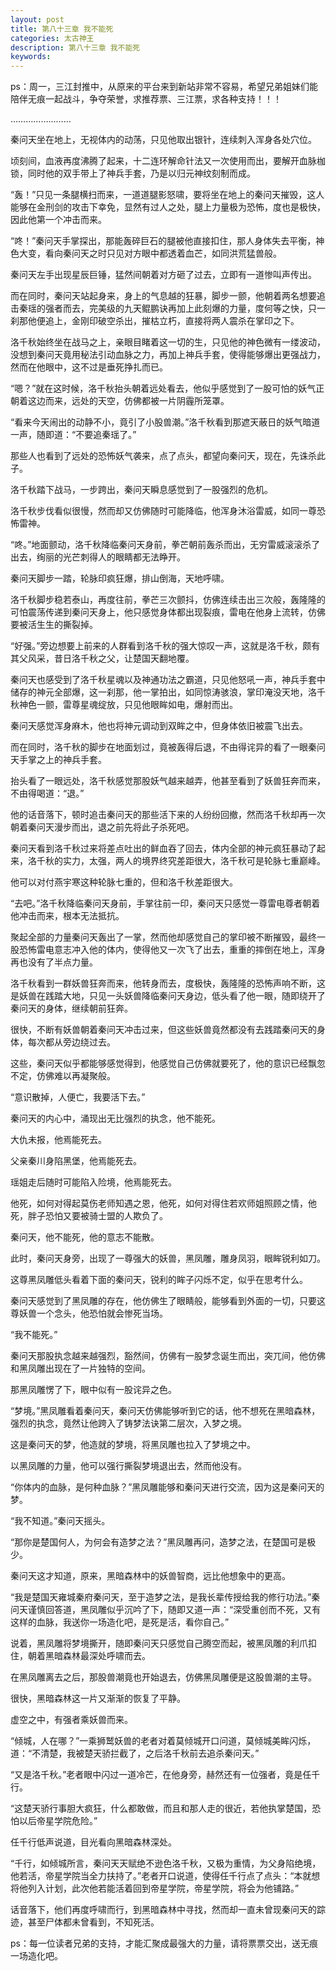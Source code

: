```yaml
---
layout: post
title: 第八十三章 我不能死
categories: 太古神王
description: 第八十三章 我不能死
keywords:
---
```


ps：周一，三江封推中，从原来的平台来到新站非常不容易，希望兄弟姐妹们能陪伴无痕一起战斗，争夺荣誉，求推荐票、三江票，求各种支持！！！

……………………

秦问天坐在地上，无视体内的动荡，只见他取出银针，连续刺入浑身各处穴位。

顷刻间，血液再度沸腾了起来，十二连环解命针法又一次使用而出，要解开血脉枷锁，同时他的双手带上了神兵手套，乃是以归元神纹刻制而成。

“轰！”只见一条腿横扫而来，一道道腿影怒啸，要将坐在地上的秦问天摧毁，这人能够在金刑剑的攻击下幸免，显然有过人之处，腿上力量极为恐怖，度也是极快，因此他第一个冲击而来。

“咚！”秦问天手掌探出，那能轰碎巨石的腿被他直接扣住，那人身体失去平衡，神色大变，看向秦问天之时只见对方眼中都透着血芒，如同洪荒猛兽般。

秦问天左手出现星辰巨锤，猛然间朝着对方砸了过去，立即有一道惨叫声传出。

而在同时，秦问天站起身来，身上的气息越的狂暴，脚步一颤，他朝着两名想要追击秦瑶的强者而去，完美级的九天鲲鹏诀再加上此刻爆的力量，度何等之快，只一刹那他便追上，金刚印破空杀出，摧枯立朽，直接将两人震杀在掌印之下。

洛千秋始终坐在战马之上，亲眼目睹着这一切的生，只见他的神色微有一缕波动，没想到秦问天竟用秘法引动血脉之力，再加上神兵手套，使得能够爆出更强战力，然而在他眼中，这不过是垂死挣扎而已。

“嗯？”就在这时候，洛千秋抬头朝着远处看去，他似乎感觉到了一股可怕的妖气正朝着这边而来，远处的天空，仿佛都被一片阴霾所笼罩。

“看来今天闹出的动静不小，竟引了小股兽潮。”洛千秋看到那遮天蔽日的妖气暗道一声，随即道：“不要追秦瑶了。”

那些人也看到了远处的恐怖妖气袭来，点了点头，都望向秦问天，现在，先诛杀此子。

洛千秋踏下战马，一步跨出，秦问天瞬息感觉到了一股强烈的危机。

洛千秋步伐看似很慢，然而却又仿佛随时可能降临，他浑身沐浴雷威，如同一尊恐怖雷神。

“咚。”地面颤动，洛千秋降临秦问天身前，拳芒朝前轰杀而出，无穷雷威滚滚杀了出去，绚丽的光芒刺得人的眼睛都无法睁开。

秦问天脚步一踏，轮脉印疯狂爆，排山倒海，天地呼啸。

洛千秋脚步稳若泰山，再度往前，拳芒三次颤抖，仿佛连续击出三次般，轰隆隆的可怕震荡传递到秦问天身上，他只感觉身体都出现裂痕，雷电在他身上流转，仿佛要被活生生的撕裂掉。

“好强。”旁边想要上前来的人群看到洛千秋的强大惊叹一声，这就是洛千秋，颇有其父风采，昔日洛千秋之父，让楚国天翻地覆。

秦问天也感受到了洛千秋星魂以及神通功法之霸道，只见他怒吼一声，神兵手套中储存的神元全部爆，这一刹那，他一掌拍出，如同惊涛骇浪，掌印淹没天地，洛千秋神色一颤，雷尊星魂绽放，只见他眼眸如电，爆射而出。

秦问天感觉浑身麻木，他也将神元调动到双眸之中，但身体依旧被震飞出去。

而在同时，洛千秋的脚步在地面划过，竟被轰得后退，不由得诧异的看了一眼秦问天手掌之上的神兵手套。

抬头看了一眼远处，洛千秋感觉那股妖气越来越弄，他甚至看到了妖兽狂奔而来，不由得喝道：“退。”

他的话音落下，顿时追击秦问天的那些活下来的人纷纷回撤，然而洛千秋却再一次朝着秦问天漫步而出，退之前先将此子杀死吧。

秦问天看到洛千秋过来将差点吐出的鲜血吞了回去，体内全部的神元疯狂暴动了起来，洛千秋的实力，太强，两人的境界终究差距很大，洛千秋可是轮脉七重巅峰。

他可以对付燕宇寒这种轮脉七重的，但和洛千秋差距很大。

“去吧。”洛千秋降临秦问天身前，手掌往前一印，秦问天只感觉一尊雷电尊者朝着他冲击而来，根本无法抵抗。

聚起全部的力量秦问天轰出了一掌，然而他却感觉自己的掌印被不断摧毁，最终一股恐怖雷电意志冲入他的体内，使得他又一次飞了出去，重重的摔倒在地上，浑身再也没有了半点力量。

洛千秋看到一群妖兽狂奔而来，他转身而去，度极快，轰隆隆的恐怖声响不断，这是妖兽在践踏大地，只见一头妖兽降临秦问天身边，低头看了他一眼，随即绕开了秦问天的身体，继续朝前狂奔。

很快，不断有妖兽朝着秦问天冲击过来，但这些妖兽竟然都没有去践踏秦问天的身体，每次都从旁边绕过去。

这些，秦问天似乎都能够感觉得到，他感觉自己仿佛就要死了，他的意识已经飘忽不定，仿佛难以再凝聚般。

“意识散掉，人便亡，我要活下去。”

秦问天的内心中，涌现出无比强烈的执念，他不能死。

大仇未报，他焉能死去。

父亲秦川身陷黑堡，他焉能死去。

瑶姐走后随时可能陷入险境，他焉能死去。

他死，如何对得起莫伤老师知遇之恩，他死，如何对得住若欢师姐照顾之情，他死，胖子恐怕又要被骑士盟的人欺负了。

秦问天，他不能死，他的意志不能散。

此时，秦问天身旁，出现了一尊强大的妖兽，黑凤雕，雕身凤羽，眼眸锐利如刀。

这尊黑凤雕低头看着下面的秦问天，锐利的眸子闪烁不定，似乎在思考什么。

秦问天感觉到了黑凤雕的存在，他仿佛生了眼睛般，能够看到外面的一切，只要这尊妖兽一个念头，他恐怕就会惨死当场。

“我不能死。”

秦问天那股执念越来越强烈，豁然间，仿佛有一股梦念诞生而出，突兀间，他仿佛和黑凤雕出现在了一片独特的空间。

那黑凤雕愣了下，眼中似有一股诧异之色。

“梦境。”黑凤雕看着秦问天，秦问天仿佛能够听到它的话，他不想死在黑暗森林，强烈的执念，竟然让他跨入了铸梦法诀第二层次，入梦之境。

这是秦问天的梦，他造就的梦境，将黑凤雕也拉入了梦境之中。

以黑凤雕的力量，他可以强行撕裂梦境退出去，然而他没有。

“你体内的血脉，是何种血脉？”黑凤雕能够和秦问天进行交流，因为这是秦问天的梦。

“我不知道。”秦问天摇头。

“那你是楚国何人，为何会有造梦之法？”黑凤雕再问，造梦之法，在楚国可是极少。

秦问天这才知道，原来，黑暗森林中的妖兽智商，远比他想象中的更高。

“我是楚国天雍城秦府秦问天，至于造梦之法，是我长辈传授给我的修行功法。”秦问天谨慎回答道，黑凤雕似乎沉吟了下，随即又道一声：“深受重创而不死，又有这样的血脉，我送你一场造化吧，是死是活，看你自己。”

说着，黑凤雕将梦境撕开，随即秦问天只感觉自己腾空而起，被黑凤雕的利爪扣住，朝着黑暗森林最深处呼啸而去。

在黑凤雕离去之后，那股兽潮竟也开始退去，仿佛黑凤雕便是这股兽潮的主导。

很快，黑暗森林这一片又渐渐的恢复了平静。

虚空之中，有强者乘妖兽而来。

“倾城，人在哪？”一乘狮鹫妖兽的老者对着莫倾城开口问道，莫倾城美眸闪烁，道：“不清楚，我被楚天骄拦截了，之后洛千秋前去追杀秦问天。”

“又是洛千秋。”老者眼中闪过一道冷芒，在他身旁，赫然还有一位强者，竟是任千行。

“这楚天骄行事胆大疯狂，什么都敢做，而且和那人走的很近，若他执掌楚国，恐怕以后帝星学院危险。”

任千行低声说道，目光看向黑暗森林深处。

“千行，如倾城所言，秦问天天赋绝不逊色洛千秋，又极为重情，为父身陷绝境，他若活，帝星学院当全力扶持了。”老者开口说道，使得任千行点了点头：“本就想将他列入计划，此次他若能活着回到帝星学院，帝星学院，将会为他铺路。”

话音落下，他们再度呼啸而行，到黑暗森林中寻找，然而却一直未曾现秦问天的踪迹，甚至尸体都未曾看到，不知死活。

ps：每一位读者兄弟的支持，才能汇聚成最强大的力量，请将票票交出，送无痕一场造化吧。
